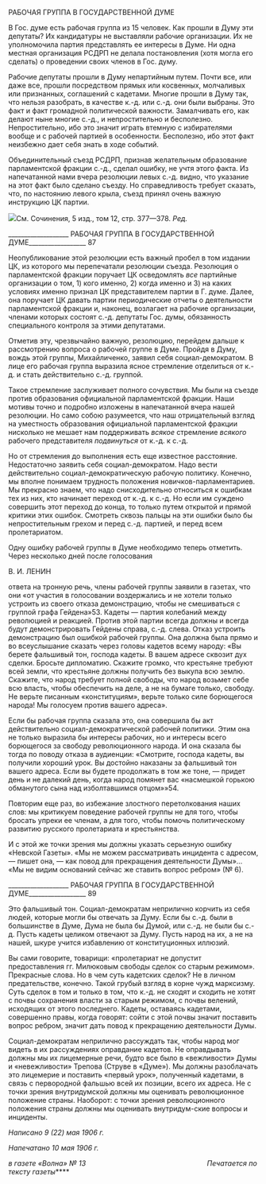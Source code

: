 РАБОЧАЯ ГРУППА В ГОСУДАРСТВЕННОЙ ДУМЕ

В Гос. думе есть рабочая группа из 15 человек. Как прошли в Думу эти депутаты? Их кандидатуры не выставляли рабочие организации. Их не уполномочила партия представлять ее интересы в Думе. Ни одна местная организация РСДРП не делала по­становления (хотя могла его сделать) о проведении своих членов в Гос. думу.

Рабочие депутаты прошли в Думу непартийным путем. Почти все, или даже все, прошли посредством прямых или косвенных, молчаливых или признанных, соглаше­ний с кадетами. Многие прошли в Думу так, что нельзя разобрать, в качестве к.-д. или с.-д. они были выбраны. Это факт и факт громадной политической важности. Замалчи­вать его, как делают ныне многие с.-д., и непростительно и бесполезно. Непроститель­но, ибо это значит играть втемную с избирателями вообще и с рабочей партией в осо­бенности. Бесполезно, ибо этот факт неизбежно дает себя знать в ходе событий.

Объединительный съезд РСДРП, признав желательным образование парламентской фракции с.-д., сделал ошибку, не учтя этого факта. Из напечатанной нами вчера резо­люции левых с.-д. видно, что указание на этот факт было сделано съезду. Но справед­ливость требует сказать, что, по настоянию левого крыла, съезд принял очень важную инструкцию ЦК партии.

![](file:///C:/Users/bot32/AppData/Local/Temp/msohtmlclip1/01/clip_image001.png)См. Сочинения, 5 изд., том 12, стр. 377—378. _Ред._

  

___________________ РАБОЧАЯ ГРУППА В ГОСУДАРСТВЕННОЙ ДУМЕ__________________ 87

Неопубликование этой резолюции есть важный пробел в том издании ЦК, из которого мы перепечатали резолюции съезда. Резолюция о парламентской фракции поручает ЦК осведомлять _все_ партийные организации о том, 1) кого именно, 2) когда именно и 3) на каких условиях именно признал ЦК представителем партии в Г. думе. Далее, она пору­чает ЦК давать партии периодические отчеты о деятельности парламентской фракции и, наконец, возлагает на рабочие организации, членами которых состоят с.-д. депутаты Гос. думы, обязанность специального контроля за этими депутатами.

Отметив эту, чрезвычайно важную, резолюцию, перейдем дальше к рассмотрению вопроса о рабочей группе в Думе. Пройдя в Думу, вождь этой группы, Михайличенко, заявил себя социал-демократом. В лице его рабочая группа выразила ясное стремление отделиться от к.-д. и стать действительно с.-д. группой.

Такое стремление заслуживает полного сочувствия. Мы были на съезде против обра­зования официальной парламентской фракции. Наши мотивы точно и подробно изло­жены в напечатанной вчера нашей резолюции. Но само собою разумеется, что наш от­рицательный взгляд на уместность образования официальной парламентской фракции нисколько не мешает нам поддерживать _всякое_ стремление _всякого_ рабочего предста­вителя _подвинуться_ от к.-д. к с.-д.

Но от стремления до выполнения есть еще известное расстояние. Недостаточно зая­вить себя социал-демократом. Надо вести действительно социал-демократическую ра­бочую политику. Конечно, мы вполне понимаем трудность положения новичков-парламентариев. Мы прекрасно знаем, что надо снисходительно относиться к ошибкам тех из них, кто начинает переход от к.-д. к с.-д. Но если им суждено совершить этот пе­реход до конца, то только путем открытой и прямой критики этих ошибок. Смотреть сквозь пальцы на эти ошибки было бы непростительным грехом и перед с.-д. партией, и перед всем пролетариатом.

Одну ошибку рабочей группы в Думе необходимо теперь отметить. Через несколько дней после голосования

  

В. И. ЛЕНИН

ответа на тронную речь, члены рабочей группы заявили в газетах, что они «от участия в голосовании воздержались и не хотели только устроить из своего отказа демонстрацию, чтобы не смешиваться с группой графа Гейдена»53. Кадеты — партия колебаний между революцией и реакцией. Против этой партии всегда должны и всегда будут демонстри­ровать Гейдены справа, с.-д. слева. Отказ устроить демонстрацию был ошибкой рабо­чей группы. Она должна была прямо и во всеуслышание сказать через головы кадетов всему народу: «Вы берете фальшивый тон, господа кадеты. В вашем адресе сквозит дух сделки. Бросьте дипломатию. Скажите громко, что крестьяне требуют всей земли, что крестьяне должны получить без выкупа всю землю. Скажите, что народ требует полной свободы, что народ возьмет себе всю власть, чтобы обеспечить на деле, а не на бумаге только, свободу. Не верьте писанным «конституциям», верьте только силе борющегося народа! Мы голосуем против вашего адреса».

Если бы рабочая группа сказала это, она совершила бы акт действительно социал-демократической рабочей политики. Этим она не только выразила бы интересы рабо­чих, но и интересы всего борющегося за свободу революционного народа. И она сказа­ла бы тогда по поводу отказа в аудиенции: «Смотрите, господа кадеты, вы получили хороший урок. Вы достойно наказаны за фальшивый тон вашего адреса. Если вы буде­те продолжать в том же тоне, — придет день и не далекий день, когда народ помянет вас «насмешкой горькою обманутого сына над изболтавшимся отцом»»54.

Повторим еще раз, во избежание злостного перетолкования наших слов: мы крити­куем поведение рабочей группы не для того, чтобы бросать упреки ее членам, а для то­го, чтобы помочь политическому развитию русского пролетариата и крестьянства.

И с этой же точки зрения мы должны указать серьезную ошибку «Невской Газеты». «Мы не можем рассматривать инцидента с адресом, — пишет она, — как повод для прекращения деятельности Думы»... «Мы не видим оснований сейчас же ставить во­прос ребром» (№ 6).

  

___________________ РАБОЧАЯ ГРУППА В ГОСУДАРСТВЕННОЙ ДУМЕ__________________ 89

Это фальшивый тон. Социал-демократам неприлично корчить из себя людей, которые могли бы отвечать за Думу. Если бы с.-д. были в большинстве в Думе, Дума не была бы Думой, или с.-д. не были бы с.-д. Пусть кадеты целиком отвечают за Думу. Пусть народ на их, а не на нашей, шкуре учится избавлению от конституционных иллюзий.

Вы сами говорите, товарищи: «пролетариат не допустит предоставления гг. Милю­ковым свободы сделок со старым режимом». Прекрасные слова. Но в чем суть кадет­ских сделок? Не в личном предательстве, конечно. Такой грубый взгляд в корне чужд марксизму. Суть сделок в том и только в том, что к.-д. не сходят и сходить не хотят с почвы сохранения власти за старым режимом, с почвы велений, исходящих от этого последнего. Кадеты, оставаясь кадетами, совершенно правы, когда говорят: сойти с этой почвы значит поставить вопрос ребром, значит дать повод к прекращению дея­тельности Думы.

Социал-демократам неприлично рассуждать так, чтобы народ мог видеть в их рас­суждениях оправдание кадетов. Не оправдывать должны мы их лицемерные речи, буд­то все было в «вежливости» Думы и «невежливости» Трепова (Струве в «Думе»). Мы должны разоблачать это лицемерие и поставить «первый урок», полученный кадетами, в связь с первородной фальшью всей их позиции, всего их адреса. Не с точки зрения внутридумской должны мы оценивать революционное положение страны. Наоборот: с точки зрения революционного положения страны должны мы оценивать внутридум-ские вопросы и инциденты.

_Написано 9 (22) мая 1906 г._

_Напечатано 10 мая 1906 г._

_в газете «Волна» № 13                                                              Печатается по тексту газеты_****